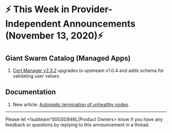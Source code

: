 # :zap: This Week in Provider-Independent Announcements (November 13, 2020):zap:

## Giant Swarm Catalog (Managed Apps)

1. [Cert Manager v2.3.2](https://github.com/giantswarm/cert-manager-app/blob/master/CHANGELOG.md#232---2020-11-09) upgrades to upstream v1.0.4 and adds schema for validating user values.

## Documentation

1. New article: [Automatic termination of unhealthy nodes](https://docs.giantswarm.io/basics/automatic-termination-of-bad-nodes/).

---
Please let <!subteam^S0GSG846L|Product Owners> know if you have any feedback or questions by replying to this announcement in a thread.

